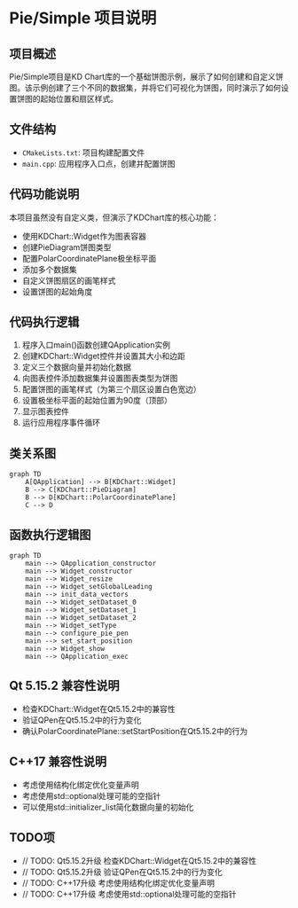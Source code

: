 # Pie/Simple 项目说明

## 项目概述

Pie/Simple项目是KD Chart库的一个基础饼图示例，展示了如何创建和自定义饼图。该示例创建了三个不同的数据集，并将它们可视化为饼图，同时演示了如何设置饼图的起始位置和扇区样式。

## 文件结构

- `CMakeLists.txt`: 项目构建配置文件
- `main.cpp`: 应用程序入口点，创建并配置饼图

## 代码功能说明

本项目虽然没有自定义类，但演示了KDChart库的核心功能：
- 使用KDChart::Widget作为图表容器
- 创建PieDiagram饼图类型
- 配置PolarCoordinatePlane极坐标平面
- 添加多个数据集
- 自定义饼图扇区的画笔样式
- 设置饼图的起始角度

## 代码执行逻辑

1. 程序入口main()函数创建QApplication实例
2. 创建KDChart::Widget控件并设置其大小和边距
3. 定义三个数据向量并初始化数据
4. 向图表控件添加数据集并设置图表类型为饼图
5. 配置饼图的画笔样式（为第三个扇区设置白色宽边）
6. 设置极坐标平面的起始位置为90度（顶部）
7. 显示图表控件
8. 运行应用程序事件循环

## 类关系图

```mermaid
graph TD
    A[QApplication] --> B[KDChart::Widget]
    B --> C[KDChart::PieDiagram]
    B --> D[KDChart::PolarCoordinatePlane]
    C --> D
```

## 函数执行逻辑图

```mermaid
graph TD
    main --> QApplication_constructor
    main --> Widget_constructor
    main --> Widget_resize
    main --> Widget_setGlobalLeading
    main --> init_data_vectors
    main --> Widget_setDataset_0
    main --> Widget_setDataset_1
    main --> Widget_setDataset_2
    main --> Widget_setType
    main --> configure_pie_pen
    main --> set_start_position
    main --> Widget_show
    main --> QApplication_exec
```

## Qt 5.15.2 兼容性说明

- 检查KDChart::Widget在Qt5.15.2中的兼容性
- 验证QPen在Qt5.15.2中的行为变化
- 确认PolarCoordinatePlane::setStartPosition在Qt5.15.2中的行为

## C++17 兼容性说明

- 考虑使用结构化绑定优化变量声明
- 考虑使用std::optional处理可能的空指针
- 可以使用std::initializer_list简化数据向量的初始化

## TODO项

- // TODO: Qt5.15.2升级 检查KDChart::Widget在Qt5.15.2中的兼容性
- // TODO: Qt5.15.2升级 验证QPen在Qt5.15.2中的行为变化
- // TODO: C++17升级 考虑使用结构化绑定优化变量声明
- // TODO: C++17升级 考虑使用std::optional处理可能的空指针